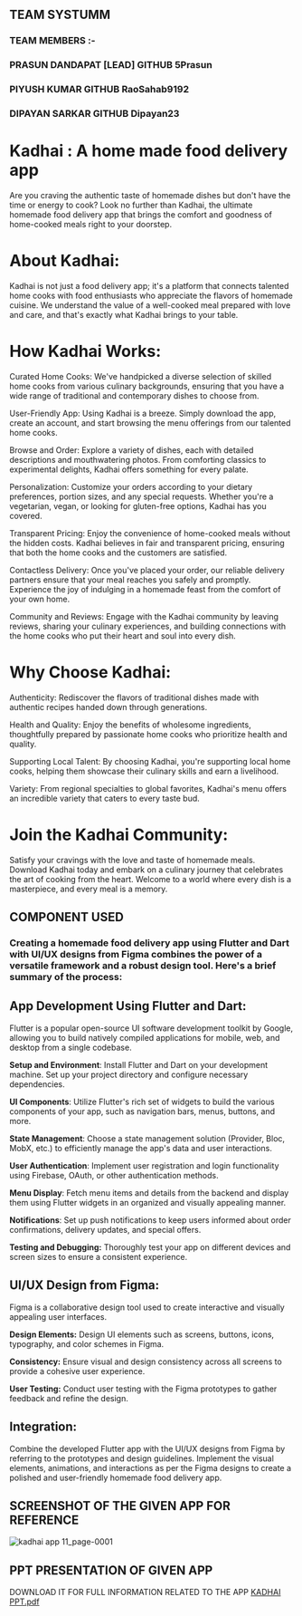 ## TEAM SYSTUMM
### TEAM MEMBERS :-
### PRASUN DANDAPAT [LEAD] GITHUB 5Prasun
### PIYUSH KUMAR GITHUB RaoSahab9192
### DIPAYAN SARKAR GITHUB Dipayan23

# Kadhai : A home made food delivery app

Are you craving the authentic taste of homemade dishes but don't have the time or energy to cook? Look no further than Kadhai, the ultimate homemade food delivery app that brings the comfort and goodness of home-cooked meals right to your doorstep.

# About Kadhai:
Kadhai is not just a food delivery app; it's a platform that connects talented home cooks with food enthusiasts who appreciate the flavors of homemade cuisine. We understand the value of a well-cooked meal prepared with love and care, and that's exactly what Kadhai brings to your table.

# How Kadhai Works:

Curated Home Cooks: We've handpicked a diverse selection of skilled home cooks from various culinary backgrounds, ensuring that you have a wide range of traditional and contemporary dishes to choose from.

User-Friendly App: Using Kadhai is a breeze. Simply download the app, create an account, and start browsing the menu offerings from our talented home cooks.

Browse and Order: Explore a variety of dishes, each with detailed descriptions and mouthwatering photos. From comforting classics to experimental delights, Kadhai offers something for every palate.

Personalization: Customize your orders according to your dietary preferences, portion sizes, and any special requests. Whether you're a vegetarian, vegan, or looking for gluten-free options, Kadhai has you covered.

Transparent Pricing: Enjoy the convenience of home-cooked meals without the hidden costs. Kadhai believes in fair and transparent pricing, ensuring that both the home cooks and the customers are satisfied.

Contactless Delivery: Once you've placed your order, our reliable delivery partners ensure that your meal reaches you safely and promptly. Experience the joy of indulging in a homemade feast from the comfort of your own home.

Community and Reviews: Engage with the Kadhai community by leaving reviews, sharing your culinary experiences, and building connections with the home cooks who put their heart and soul into every dish.

# Why Choose Kadhai:

Authenticity: Rediscover the flavors of traditional dishes made with authentic recipes handed down through generations.

Health and Quality: Enjoy the benefits of wholesome ingredients, thoughtfully prepared by passionate home cooks who prioritize health and quality.

Supporting Local Talent: By choosing Kadhai, you're supporting local home cooks, helping them showcase their culinary skills and earn a livelihood.

Variety: From regional specialties to global favorites, Kadhai's menu offers an incredible variety that caters to every taste bud.

# Join the Kadhai Community:
Satisfy your cravings with the love and taste of homemade meals. Download Kadhai today and embark on a culinary journey that celebrates the art of cooking from the heart. Welcome to a world where every dish is a masterpiece, and every meal is a memory.

## COMPONENT USED

### Creating a homemade food delivery app using Flutter and Dart with UI/UX designs from Figma combines the power of a versatile framework and a robust design tool. Here's a brief summary of the process:

## App Development Using Flutter and Dart:
Flutter is a popular open-source UI software development toolkit by Google, allowing you to build natively compiled applications for mobile, web, and desktop from a single codebase.

**Setup and Environment**: Install Flutter and Dart on your development machine. Set up your project directory and configure necessary dependencies.

**UI Components**: Utilize Flutter's rich set of widgets to build the various components of your app, such as navigation bars, menus, buttons, and more.

**State Management**: Choose a state management solution (Provider, Bloc, MobX, etc.) to efficiently manage the app's data and user interactions.

**User Authentication**: Implement user registration and login functionality using Firebase, OAuth, or other authentication methods.

**Menu Display**: Fetch menu items and details from the backend and display them using Flutter widgets in an organized and visually appealing manner.


**Notifications**: Set up push notifications to keep users informed about order confirmations, delivery updates, and special offers.

**Testing and Debugging:** Thoroughly test your app on different devices and screen sizes to ensure a consistent experience.

## UI/UX Design from Figma:
Figma is a collaborative design tool used to create interactive and visually appealing user interfaces.

**Design Elements:** Design UI elements such as screens, buttons, icons, typography, and color schemes in Figma.

**Consistency:** Ensure visual and design consistency across all screens to provide a cohesive user experience.

**User Testing:** Conduct user testing with the Figma prototypes to gather feedback and refine the design.

## Integration:
Combine the developed Flutter app with the UI/UX designs from Figma by referring to the prototypes and design guidelines. Implement the visual elements, animations, and interactions as per the Figma designs to create a polished and user-friendly homemade food delivery app.

## SCREENSHOT OF THE GIVEN APP FOR REFERENCE
![kadhai app 11_page-0001](https://github.com/Dipayan23/Kadhai.../assets/129957226/acec68e7-4172-43b9-b867-bb46de42d2f1)


## PPT PRESENTATION OF GIVEN APP 
DOWNLOAD IT FOR FULL INFORMATION RELATED TO THE APP 
[KADHAI PPT.pdf](https://github.com/Dipayan23/kadhai.../files/12452869/KADHAI.PPT.pdf)
